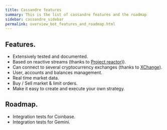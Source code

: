 ```yaml
---
title: Cassandre features
summary: This is the list of cassandre features and the roadmap
sidebar: cassandre_sidebar
permalink: overview_bot_features_and_roadmap.html
---
```


## Features.
  * Extensively tested and documented.
  * Based on reactive streams (thanks to [Project reactor](https://projectreactor.io))).
  * Can connect to several cryptocurrency exchanges (thanks to [XChange](https://github.com/knowm/XChange)).
  * User, accounts and balances management.
  * Real time market data.
  * Buy / Sell market & limit orders.
  * Make it easy to create and execute your own strategy.

## Roadmap.
  * Integration tests for Coinbase.
  * Integration tests for Gemini.